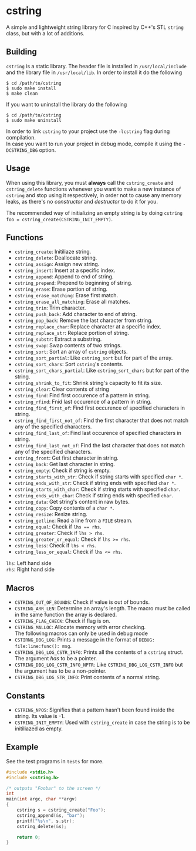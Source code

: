 # cstring

A simple and lightweight string library for C inspired by C++'s STL `string` class,
but with a lot of additions.

## Building

`cstring` is a static library. The header file is installed in `/usr/local/include` and
the library file in `/usr/local/lib`. In order to install it do the following

```shell
$ cd /path/to/cstring
$ sudo make install
$ make clean
```

If you want to uninstall the library do the following

```shell
$ cd /path/to/cstring
$ sudo make uninstall
```

In order to link `cstring` to your project use the `-lcstring` flag during compilation.  
In case you want to run your project in debug mode, compile it using the `-DCSTRING_DBG` option.

## Usage

When using this library, you must **always** call the `cstring_create` and `cstring_delete` 
functions whenever you want to make a new instance of `cstring` and stop using it respectively,
in order not to cause any memory leaks, as there's no *constructor* and *destructor* to do it for you.  

The recommended way of initializing an empty string is by doing `cstring foo = cstring_create(CSTRING_INIT_EMPTY)`.

## Functions

* `cstring_create`: Initiliaze string.
* `cstring_delete`: Deallocate string.
* `cstring_assign`: Assign new string.
* `cstring_insert`: Insert at a specific index.
* `cstring_append`: Append to end of string.
* `cstring_prepend`: Prepend to beginning of string.
* `cstring_erase`: Erase portion of string.
* `cstring_erase_matching`: Erase first match.
* `cstring_erase_all_matching`: Erase all matches.
* `cstring_trim`: Trim character.
* `cstring_push_back`: Add character to end of string.
* `cstring_pop_back`: Remove the last character from string.
* `cstring_replace_char`: Replace character at a specific index.
* `cstring_replace_str`: Replace portion of string.
* `cstring_substr`: Extract a substring.
* `cstring_swap`: Swap contents of two strings.
* `cstring_sort`: Sort an array of `cstring` objects.
* `cstring_sort_partial`: Like `cstring_sort` but for part of the array.
* `cstring_sort_chars`: Sort `cstring`'s contents.
* `cstring_sort_chars_partial`: Like `cstring_sort_chars` but for part of the string.
* `cstring_shrink_to_fit`: Shrink string's capacity to fit its size.
* `cstring_clear`: Clear contents of string
* `cstring_find`: Find first occurence of a pattern in string.
* `cstring_rfind`: Fnid last occurence of a pattern in string.
* `cstring_find_first_of`: Find first occurence of specified characters in string.
* `cstring_find_first_not_of`: Find the first character that does not match any of the specified characters.
* `cstring_find_last_of`: Find last occurence of specified characters in string.
* `cstring_find_last_not_of`: Find the last character that does not match any of the specified characters.
* `cstring_front`: Get first character in string.
* `cstring_back`: Get last character in string.
* `cstring_empty`: Check if string is empty.
* `cstring_starts_with_str`: Check if string starts with specified `char *`.
* `cstring_ends_with_str`: Check if string ends with specified `char *`.
* `cstring_starts_with_char`: Check if string starts with specified `char`.
* `cstring_ends_with_char`: Check if string ends with specified `char`.
* `cstring_data`: Get string's content in raw bytes.
* `cstring_copy`: Copy contents of a `char *`.
* `cstring_resize`: Resize string.
* `cstring_getline`: Read a line from a `FILE` stream.
* `cstring_equal`: Check if `lhs == rhs`.
* `cstring_greater`: Check if `lhs > rhs`.
* `cstring_greater_or_equal`: Check if `lhs >= rhs`.
* `cstring_less`: Check if `lhs < rhs`.
* `cstring_less_or_equal`: Check if `lhs <= rhs`.

`lhs`: Left hand side  
`rhs`: Right hand side

## Macros

* `CSTRING_OUT_OF_BOUNDS`: Check if value is out of bounds.
* `CSTRING_ARR_LEN`: Determine an array's length. The macro must be called in the same function the array is declared.
* `CSTRING_FLAG_CHECK`: Check if flag is on.
* `CSTRING_MALLOC`: Allocate memory with error checking.  
The following macros can only be used in debug mode
* `CSTIRNG_DBG_LOG`: Prints a message in the format of `DEBUG: file:line:func(): msg`.
* `CSTRING_DBG_LOG_CSTR_INFO`: Prints all the contents of a `cstring` struct. The argument *has* to be a pointer.
* `CSTRING_DBG_LOG_CSTR_INFO_NPTR`: Like `CSTRING_DBG_LOG_CSTR_INFO` but the argument has to be a non-pointer.
* `CSTRING_DBG_LOG_STR_INFO`: Print contents of a normal string.

## Constants

* `CSTRING_NPOS`: Signifies that a pattern hasn't been found inside the string. Its value is -1.
* `CSTRING_INIT_EMPTY`: Used with `cstring_create` in case the string is to be initiliazed as empty.

## Example

See the test programs in `tests` for more.

```c
#include <stdio.h>
#include <cstring.h>

/* outputs "Foobar" to the screen */
int
main(int argc, char **argv)
{
    cstring s = cstring_create("Foo");
    cstring_append(&s, "bar");
    printf("%s\n", s.str);
    cstring_delete(&s);

    return 0;
}
```
